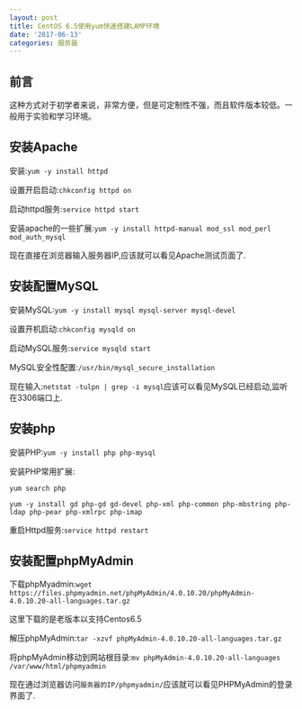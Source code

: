 ```yaml
---
layout: post
title: CentOS 6.5使用yum快速搭建LAMP环境
date: '2017-06-13'
categories: 服务器
---
```


## 前言

这种方式对于初学者来说，非常方便，但是可定制性不强，而且软件版本较低。一般用于实验和学习环境。

## 安装Apache

安装:`yum -y install httpd`

设置开启启动:`chkconfig httpd on`

启动httpd服务:`service httpd start`

安装apache的一些扩展:`yum -y install httpd-manual mod_ssl mod_perl mod_auth_mysql`

现在直接在浏览器输入服务器IP,应该就可以看见Apache测试页面了.

## 安装配置MySQL

安装MySQL:`yum -y install mysql mysql-server mysql-devel`

设置开机启动:`chkconfig mysqld on`

启动MySQL服务:`service mysqld start`

MySQL安全性配置:`/usr/bin/mysql_secure_installation`

现在输入:`netstat -tulpn | grep -i mysql`应该可以看见MySQL已经启动,监听在3306端口上.

## 安装php

安装PHP:`yum -y install php php-mysql`

安装PHP常用扩展:

	yum search php

	yum -y install gd php-gd gd-devel php-xml php-common php-mbstring php-ldap php-pear php-xmlrpc php-imap

重启Httpd服务:`service httpd restart`

## 安装配置phpMyAdmin

下载phpMyadmin:`wget https://files.phpmyadmin.net/phpMyAdmin/4.0.10.20/phpMyAdmin-4.0.10.20-all-languages.tar.gz`

这里下载的是老版本以支持Centos6.5

解压phpMyAdmin:`tar -xzvf phpMyAdmin-4.0.10.20-all-languages.tar.gz`

将phpMyAdmin移动到网站根目录:`mv phpMyAdmin-4.0.10.20-all-languages /var/www/html/phpmyadmin`

现在通过浏览器访问`服务器的IP/phpmyadmin/`应该就可以看见PHPMyAdmin的登录界面了.
